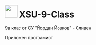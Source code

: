 #  <img src="https://media.tenor.com/gtImyJ4ruGgAAAAi/logo-bulgaria.gif" height="40">   XSU-9-Class

9а клас от СУ "Йордан Йовков" - Сливен

Приложен програмист


